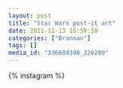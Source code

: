 ```yaml
---
layout: post
title: "Star Wars post-it art"
date: 2011-11-13 16:59:18
categories: ["Brannan"]
tags: []
media_id: "336684398_326209"
---
```


{% instagram %}
